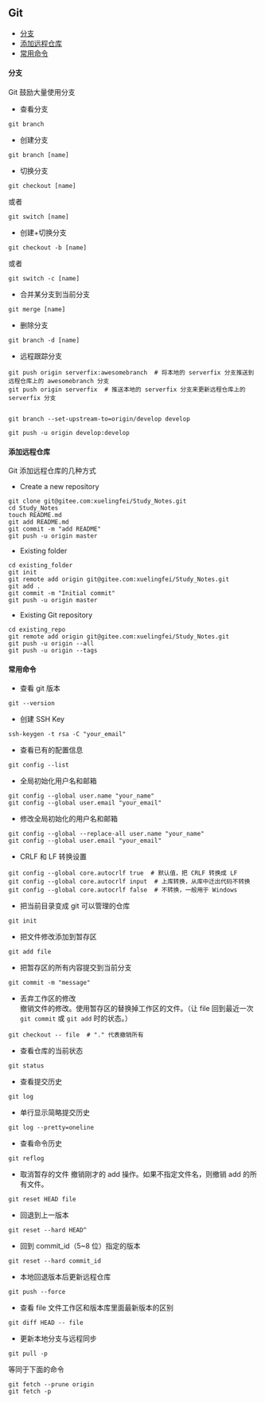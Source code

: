## Git

- [分支](#分支)
- [添加远程仓库](#添加远程仓库)
- [常用命令](#常用命令)

#### 分支

Git 鼓励大量使用分支

- 查看分支

```shell script
git branch
```

- 创建分支

```shell script
git branch [name]
```

- 切换分支

```shell script
git checkout [name]
```

或者

```shell script
git switch [name]
```

- 创建+切换分支

```shell script
git checkout -b [name]
```

或者

```shell script
git switch -c [name]
```

- 合并某分支到当前分支

```shell script
git merge [name]
```

- 删除分支

```shell script
git branch -d [name]
```

- 远程跟踪分支

```shell script
git push origin serverfix:awesomebranch  # 将本地的 serverfix 分支推送到远程仓库上的 awesomebranch 分支
git push origin serverfix  # 推送本地的 serverfix 分支来更新远程仓库上的 serverfix 分支


git branch --set-upstream-to=origin/develop develop

git push -u origin develop:develop
```

#### 添加远程仓库

Git 添加远程仓库的几种方式

- Create a new repository

```shell script
git clone git@gitee.com:xuelingfei/Study_Notes.git
cd Study_Notes
touch README.md
git add README.md
git commit -m "add README"
git push -u origin master
```

- Existing folder

```shell script
cd existing_folder
git init
git remote add origin git@gitee.com:xuelingfei/Study_Notes.git
git add .
git commit -m "Initial commit"
git push -u origin master
```

- Existing Git repository

```shell script
cd existing_repo
git remote add origin git@gitee.com:xuelingfei/Study_Notes.git
git push -u origin --all
git push -u origin --tags
```

#### 常用命令

- 查看 git 版本

```shell script
git --version
```

- 创建 SSH Key

```shell script
ssh-keygen -t rsa -C "your_email"
```

- 查看已有的配置信息

```shell script
git config --list
```

- 全局初始化用户名和邮箱

```shell script
git config --global user.name "your_name"
git config --global user.email "your_email"
```

- 修改全局初始化的用户名和邮箱

```shell script
git config --global --replace-all user.name "your_name"
git config --global user.email "your_email"
```

- CRLF 和 LF 转换设置

```shell script
git config --global core.autocrlf true  # 默认值，把 CRLF 转换成 LF
git config --global core.autocrlf input  # 上库转换，从库中迁出代码不转换
git config --global core.autocrlf false  # 不转换，一般用于 Windows
```

- 把当前目录变成 git 可以管理的仓库

```shell script
git init
```

- 把文件修改添加到暂存区

```shell script
git add file
```

- 把暂存区的所有内容提交到当前分支

```shell script
git commit -m "message"
```

- 丢弃工作区的修改  
  撤销文件的修改。使用暂存区的替换掉工作区的文件。（让 file 回到最近一次 `git commit` 或 `git add` 时的状态。）

```shell script
git checkout -- file  # "." 代表撤销所有
```

- 查看仓库的当前状态

```shell script
git status
```

- 查看提交历史

```shell script
git log
```

- 单行显示简略提交历史

```shell script
git log --pretty=oneline
```

- 查看命令历史

```shell script
git reflog
```

- 取消暂存的文件
  撤销刚才的 add 操作。如果不指定文件名，则撤销 add 的所有文件。

```shell script
git reset HEAD file
```

- 回退到上一版本

```shell script
git reset --hard HEAD^
```

- 回到 commit_id（5~8 位）指定的版本

```shell script
git reset --hard commit_id
```

- 本地回退版本后更新远程仓库

```shell script
git push --force
```

- 查看 file 文件工作区和版本库里面最新版本的区别

```shell script
git diff HEAD -- file
```

- 更新本地分支与远程同步

```shell script
git pull -p
```

等同于下面的命令

```shell script
git fetch --prune origin
git fetch -p
```
